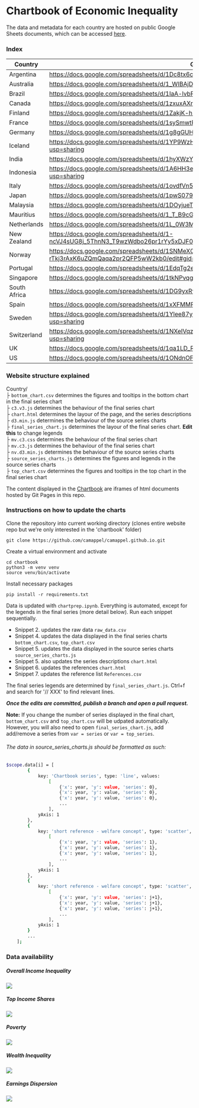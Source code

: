 # Chartbook of Economic Inequality

The data and metadata for each country are hosted on public Google Sheets documents, which can be accessed [here](https://docs.google.com/spreadsheets/d/1jLNfP3iuteUJrH0zS9qWONskyKh9pFcl1hKSlgEc-I8/edit#gid=1578718062).


### Index
|Country|Google sheet URL|
|-------|-----------------|
|Argentina|https://docs.google.com/spreadsheets/d/1Dc8tx6cTio_AugopaxWkcUNKcp_bMEkwZZRmaZ-LkvQ/edit?usp=sharing|
|Australia|https://docs.google.com/spreadsheets/d/1_WIBAjDLO7ufWuBFhRFr-GMl6dLgLz47-uF5EvC48ZY/edit?usp=sharing|
|Brazil|https://docs.google.com/spreadsheets/d/1IaA-lvbRlixYMLy5nW6xxJolaZyO4DK_0XvLQuLjJJs/edit?usp=sharing|
|Canada|https://docs.google.com/spreadsheets/d/1zxuxAXriOrp0x_dxklVbULKGqG3fEOGBkouUNWx7AY8/edit?usp=sharing|
|Finland|https://docs.google.com/spreadsheets/d/1ZakjK-hP6s4tLJZCEFjR7NVVqTkb6AXwgpvfpSwsT-I/edit?usp=sharing|
|France|https://docs.google.com/spreadsheets/d/1sySmwtRs_MvRrcVj52o9b0nG-bzbPMu1haIoSK8IWqk/edit?usp=sharing|
|Germany|https://docs.google.com/spreadsheets/d/1g8gGUHRye1L7hEu3HqYgM56RvjHrc3LD85kBwRZcYj4/edit?usp=sharing|
|Iceland|https://docs.google.com/spreadsheets/d/1YP9WzHiFVPZLLZ91_bMNa-EzrCy9ME_5nmDUZu7SN4A/edit?usp=sharing|
|India|https://docs.google.com/spreadsheets/d/1hyXWzYakYa8NKYHVIvEqjAvV9YeVti4gOxJkT4UqSlI/edit?usp=sharing|
|Indonesia|https://docs.google.com/spreadsheets/d/1A6HH3eHNo2ubWGe6XisQFINtnGcE9d1WmCCHRYGSe8M/edit?usp=sharing|
|Italy|https://docs.google.com/spreadsheets/d/1ovdfVn5BJymTzItKbZsvyt6qDjPoKsVLST23lms_1qc/edit#gid=1830755962|
|Japan|https://docs.google.com/spreadsheets/d/1pwS0793rjAZNcVHf4EbrpIGXBGo8C74oP7p0A9H3HXA/edit?usp=sharing|
|Malaysia|https://docs.google.com/spreadsheets/d/1DOyjueTHGkWQ8-0skJ5c5_tO8x6y4mbUCPp5nhRR30I/edit?usp=sharing|
|Mauritius|https://docs.google.com/spreadsheets/d/1_T_B9cGEGdKX6zNsh3cIUg_dzUlpoJ98oSPOKg7ga7Q/edit?usp=sharing|
|Netherlands|https://docs.google.com/spreadsheets/d/1L_0W3MMKbvcAIOiFGZTkQOcar7JUkzgVgbH0RnMAkag/edit?usp=sharing|
|New Zealand|https://docs.google.com/spreadsheets/d/1-ncVJ4sUG8j_5ThnN3_T9wzWdbo26pr1rYy5xDJF0f4/edit#gid=1830755962|
|Norway|https://docs.google.com/spreadsheets/d/1SNMeX0RWQE-rTkj3rAxK6uZQmQaqa2pr2QFP5wW2kb0/edit#gid=1830755962|
|Portugal|https://docs.google.com/spreadsheets/d/1EdqTg2eDWQZOcuKY-LCNkNwOcrgIFVpl3MxVNIjYhLU/edit?usp=sharing|
|Singapore|https://docs.google.com/spreadsheets/d/1tkNPvqgSfkPdyvRR8GPLkYOVkzNesPKyPFXTiWhT2H0/edit?usp=sharing|
|South Africa|https://docs.google.com/spreadsheets/d/1DG9yxRwQ2QcCOiUU0_u-YqGOtALMNvBboywp9t6tl0I/edit?usp=sharing|
|Spain|https://docs.google.com/spreadsheets/d/1xXFMMP4glUrPevj4-rW04mqKQj8ebPAiP2tKNx8l6QA/edit?usp=sharing|
|Sweden|https://docs.google.com/spreadsheets/d/1Ylee87yl-XL1PMeK9LMgLK5NkIxe5cmb7PdC53AoMWM/edit?usp=sharing|
|Switzerland|https://docs.google.com/spreadsheets/d/1NXeIVqzbCAUGE6KpGLURIDVKUxXK8qBWOWfuo9Wn1Os/edit?usp=sharing|
|UK|https://docs.google.com/spreadsheets/d/1qa1LD_R9F3hdnVcbo-MB6mAMoBOG-IcnSypQXzCeMj0/edit?usp=sharing|
|US|https://docs.google.com/spreadsheets/d/1ONdnOFLa-SxtMe3uxtv1J3hZY16Li9mBf9Oi2gE4YwI/edit?usp=sharing|

### Website structure explained
Country/<br/>
├ `bottom_chart.csv` determines the figures and tooltips in the bottom chart in the final series chart<br/>
├ `c3.v3.js` determines the behaviour of the final series chart<br/>
├ `chart.html` determines the layour of the page, and the series descriptions<br/>
├ `d3.min.js` determines the behaviour of the source series charts<br/>
├ `final_series_chart.js` determines the layour of the final series chart. **Edit this** to change legends<br/>
├ `mv.c3.css` determines the behaviour of the final series chart<br/>
├ `mv.c3.js` determines the behaviour of the final series chart<br/>
├ `nv.d3.min.js` determines the behaviour of the source series charts<br/>
├ `source_series_charts.js` determines the figures and legends in the source series charts<br/>
├ `top_chart.csv` determines the figures and tooltips in the top chart in the final series chart<br/>

The content displayed in the [Chartbook](https://www.chartbookofeconomicinequality.com/) are iframes of html documents hosted by Git Pages in this repo.

### Instructions on how to update the charts

Clone the repository into current working directory (clones entire website repo but we're only interested in the 'chartbook' folder)

```
git clone https://github.com/camappel/camappel.github.io.git
```

Create a virtual environment and activate

```
cd chartbook
python3 -m venv venv
source venv/bin/activate
```

Install necessary packages

```
pip install -r requirements.txt
```

Data is updated with `chartprep.ipynb`. Everything is automated, except for the legends in the final series (more detail below). Run each snippet sequentially.

- Snippet 2. updates the raw data `raw_data.csv`
- Snippet 4. updates the data displayed in the final series charts `bottom_chart.csv`, `top_chart.csv`
- Snippet 5. updates the data displayed in the source series charts `source_series_charts.js`
- Snippet 5. also updates the series descriptions `chart.html`
- Snippet 6. updates the references `chart.html`
- Snippet 7. updates the reference list `References.csv`

The final series legends are determined by `final_series_chart.js`. Ctrl+f and search for '// XXX' to find relevant lines.

***Once the edits are committed, publish a branch and open a pull request.***

**Note:** If you change the number of series displayed in the final chart, `bottom_chart.csv` and `top_chart.csv` will be udpated automatically. However, you will also need to open `final_series_chart.js`, add add/remove a series from `var = series` or `var = top_series`.

###### The data in source_series_charts.js should be formatted as such:

```sh
$scope.data[i] = [
        { 
            key: 'Chartbook series', type: 'line', values: 
                [
                    {'x': year, 'y': value, 'series': 0},
                    {'x': year, 'y': value, 'series': 0},
                    {'x': year, 'y': value, 'series': 0},
                    ...
                ], 
            yAxis: 1 
        }, 
        { 
            key: 'short reference - welfare concept', type: 'scatter', values: 
                [
                    {'x': year, 'y': value, 'series': 1}, 
                    {'x': year, 'y': value, 'series': 1},
                    {'x': year, 'y': value, 'series': 1},
                    ...
                ], 
            yAxis: 1
        },
        { 
            key: 'short reference - welfare concept', type: 'scatter', values: 
                [
                    {'x': year, 'y': value, 'series': j+1},
                    {'x': year, 'y': value, 'series': j+1},
                    {'x': year, 'y': value, 'series': j+1},
                    ...
                ],
            yAxis: 1
        }
        ...
    ];
```


### Data availability
##### Overall Income Inequality

![](README_files/figure-markdown_strict/overall_income_inequality-1.png)

##### Top Income Shares

![](README_files/figure-markdown_strict/top_income_shares-1.png)

##### Poverty

![](README_files/figure-markdown_strict/poverty-1.png)

##### Wealth Inequality

![](README_files/figure-markdown_strict/wealth_inequality-1.png)

##### Earnings Dispersion

![](README_files/figure-markdown_strict/earnings_dispersion-1.png)


